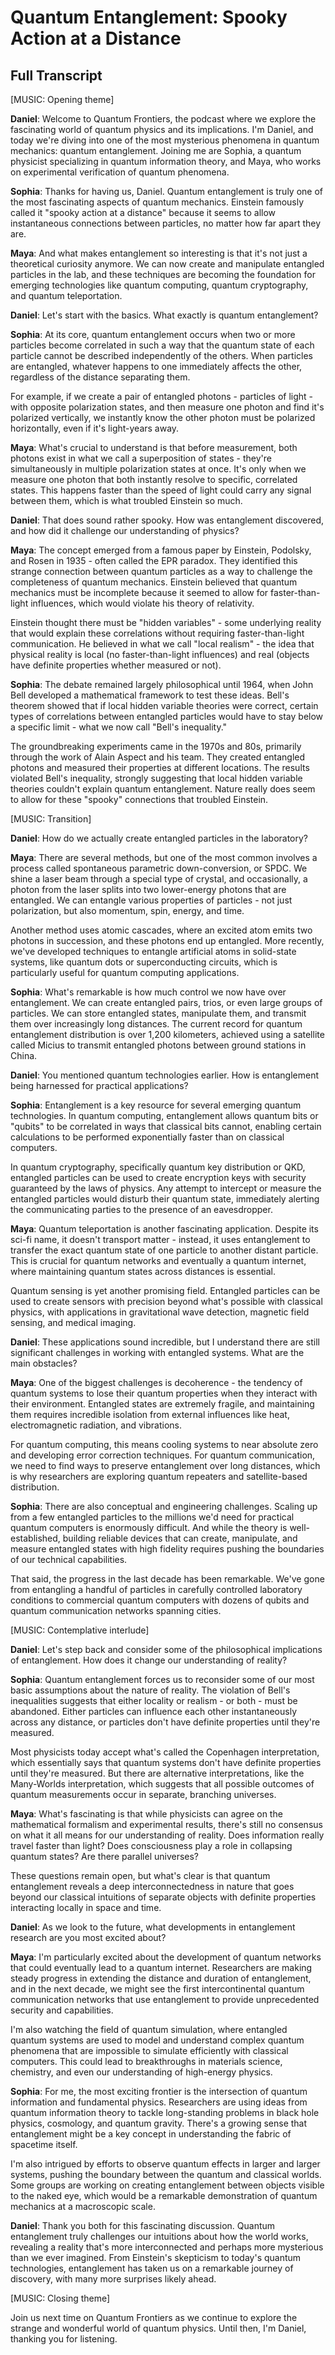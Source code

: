 # Quantum Entanglement: Spooky Action at a Distance
## Full Transcript

[MUSIC: Opening theme]

**Daniel**: Welcome to Quantum Frontiers, the podcast where we explore the fascinating world of quantum physics and its implications. I'm Daniel, and today we're diving into one of the most mysterious phenomena in quantum mechanics: quantum entanglement. Joining me are Sophia, a quantum physicist specializing in quantum information theory, and Maya, who works on experimental verification of quantum phenomena.

**Sophia**: Thanks for having us, Daniel. Quantum entanglement is truly one of the most fascinating aspects of quantum mechanics. Einstein famously called it "spooky action at a distance" because it seems to allow instantaneous connections between particles, no matter how far apart they are.

**Maya**: And what makes entanglement so interesting is that it's not just a theoretical curiosity anymore. We can now create and manipulate entangled particles in the lab, and these techniques are becoming the foundation for emerging technologies like quantum computing, quantum cryptography, and quantum teleportation.

**Daniel**: Let's start with the basics. What exactly is quantum entanglement?

**Sophia**: At its core, quantum entanglement occurs when two or more particles become correlated in such a way that the quantum state of each particle cannot be described independently of the others. When particles are entangled, whatever happens to one immediately affects the other, regardless of the distance separating them.

For example, if we create a pair of entangled photons - particles of light - with opposite polarization states, and then measure one photon and find it's polarized vertically, we instantly know the other photon must be polarized horizontally, even if it's light-years away.

**Maya**: What's crucial to understand is that before measurement, both photons exist in what we call a superposition of states - they're simultaneously in multiple polarization states at once. It's only when we measure one photon that both instantly resolve to specific, correlated states. This happens faster than the speed of light could carry any signal between them, which is what troubled Einstein so much.

**Daniel**: That does sound rather spooky. How was entanglement discovered, and how did it challenge our understanding of physics?

**Maya**: The concept emerged from a famous paper by Einstein, Podolsky, and Rosen in 1935 - often called the EPR paradox. They identified this strange connection between quantum particles as a way to challenge the completeness of quantum mechanics. Einstein believed that quantum mechanics must be incomplete because it seemed to allow for faster-than-light influences, which would violate his theory of relativity.

Einstein thought there must be "hidden variables" - some underlying reality that would explain these correlations without requiring faster-than-light communication. He believed in what we call "local realism" - the idea that physical reality is local (no faster-than-light influences) and real (objects have definite properties whether measured or not).

**Sophia**: The debate remained largely philosophical until 1964, when John Bell developed a mathematical framework to test these ideas. Bell's theorem showed that if local hidden variable theories were correct, certain types of correlations between entangled particles would have to stay below a specific limit - what we now call "Bell's inequality."

The groundbreaking experiments came in the 1970s and 80s, primarily through the work of Alain Aspect and his team. They created entangled photons and measured their properties at different locations. The results violated Bell's inequality, strongly suggesting that local hidden variable theories couldn't explain quantum entanglement. Nature really does seem to allow for these "spooky" connections that troubled Einstein.

[MUSIC: Transition]

**Daniel**: How do we actually create entangled particles in the laboratory?

**Maya**: There are several methods, but one of the most common involves a process called spontaneous parametric down-conversion, or SPDC. We shine a laser beam through a special type of crystal, and occasionally, a photon from the laser splits into two lower-energy photons that are entangled. We can entangle various properties of particles - not just polarization, but also momentum, spin, energy, and time.

Another method uses atomic cascades, where an excited atom emits two photons in succession, and these photons end up entangled. More recently, we've developed techniques to entangle artificial atoms in solid-state systems, like quantum dots or superconducting circuits, which is particularly useful for quantum computing applications.

**Sophia**: What's remarkable is how much control we now have over entanglement. We can create entangled pairs, trios, or even large groups of particles. We can store entangled states, manipulate them, and transmit them over increasingly long distances. The current record for quantum entanglement distribution is over 1,200 kilometers, achieved using a satellite called Micius to transmit entangled photons between ground stations in China.

**Daniel**: You mentioned quantum technologies earlier. How is entanglement being harnessed for practical applications?

**Sophia**: Entanglement is a key resource for several emerging quantum technologies. In quantum computing, entanglement allows quantum bits or "qubits" to be correlated in ways that classical bits cannot, enabling certain calculations to be performed exponentially faster than on classical computers.

In quantum cryptography, specifically quantum key distribution or QKD, entangled particles can be used to create encryption keys with security guaranteed by the laws of physics. Any attempt to intercept or measure the entangled particles would disturb their quantum state, immediately alerting the communicating parties to the presence of an eavesdropper.

**Maya**: Quantum teleportation is another fascinating application. Despite its sci-fi name, it doesn't transport matter - instead, it uses entanglement to transfer the exact quantum state of one particle to another distant particle. This is crucial for quantum networks and eventually a quantum internet, where maintaining quantum states across distances is essential.

Quantum sensing is yet another promising field. Entangled particles can be used to create sensors with precision beyond what's possible with classical physics, with applications in gravitational wave detection, magnetic field sensing, and medical imaging.

**Daniel**: These applications sound incredible, but I understand there are still significant challenges in working with entangled systems. What are the main obstacles?

**Maya**: One of the biggest challenges is decoherence - the tendency of quantum systems to lose their quantum properties when they interact with their environment. Entangled states are extremely fragile, and maintaining them requires incredible isolation from external influences like heat, electromagnetic radiation, and vibrations.

For quantum computing, this means cooling systems to near absolute zero and developing error correction techniques. For quantum communication, we need to find ways to preserve entanglement over long distances, which is why researchers are exploring quantum repeaters and satellite-based distribution.

**Sophia**: There are also conceptual and engineering challenges. Scaling up from a few entangled particles to the millions we'd need for practical quantum computers is enormously difficult. And while the theory is well-established, building reliable devices that can create, manipulate, and measure entangled states with high fidelity requires pushing the boundaries of our technical capabilities.

That said, the progress in the last decade has been remarkable. We've gone from entangling a handful of particles in carefully controlled laboratory conditions to commercial quantum computers with dozens of qubits and quantum communication networks spanning cities.

[MUSIC: Contemplative interlude]

**Daniel**: Let's step back and consider some of the philosophical implications of entanglement. How does it change our understanding of reality?

**Sophia**: Quantum entanglement forces us to reconsider some of our most basic assumptions about the nature of reality. The violation of Bell's inequalities suggests that either locality or realism - or both - must be abandoned. Either particles can influence each other instantaneously across any distance, or particles don't have definite properties until they're measured.

Most physicists today accept what's called the Copenhagen interpretation, which essentially says that quantum systems don't have definite properties until they're measured. But there are alternative interpretations, like the Many-Worlds interpretation, which suggests that all possible outcomes of quantum measurements occur in separate, branching universes.

**Maya**: What's fascinating is that while physicists can agree on the mathematical formalism and experimental results, there's still no consensus on what it all means for our understanding of reality. Does information really travel faster than light? Does consciousness play a role in collapsing quantum states? Are there parallel universes?

These questions remain open, but what's clear is that quantum entanglement reveals a deep interconnectedness in nature that goes beyond our classical intuitions of separate objects with definite properties interacting locally in space and time.

**Daniel**: As we look to the future, what developments in entanglement research are you most excited about?

**Maya**: I'm particularly excited about the development of quantum networks that could eventually lead to a quantum internet. Researchers are making steady progress in extending the distance and duration of entanglement, and in the next decade, we might see the first intercontinental quantum communication networks that use entanglement to provide unprecedented security and capabilities.

I'm also watching the field of quantum simulation, where entangled quantum systems are used to model and understand complex quantum phenomena that are impossible to simulate efficiently with classical computers. This could lead to breakthroughs in materials science, chemistry, and even our understanding of high-energy physics.

**Sophia**: For me, the most exciting frontier is the intersection of quantum information and fundamental physics. Researchers are using ideas from quantum information theory to tackle long-standing problems in black hole physics, cosmology, and quantum gravity. There's a growing sense that entanglement might be a key concept in understanding the fabric of spacetime itself.

I'm also intrigued by efforts to observe quantum effects in larger and larger systems, pushing the boundary between the quantum and classical worlds. Some groups are working on creating entanglement between objects visible to the naked eye, which would be a remarkable demonstration of quantum mechanics at a macroscopic scale.

**Daniel**: Thank you both for this fascinating discussion. Quantum entanglement truly challenges our intuitions about how the world works, revealing a reality that's more interconnected and perhaps more mysterious than we ever imagined. From Einstein's skepticism to today's quantum technologies, entanglement has taken us on a remarkable journey of discovery, with many more surprises likely ahead.

[MUSIC: Closing theme]

Join us next time on Quantum Frontiers as we continue to explore the strange and wonderful world of quantum physics. Until then, I'm Daniel, thanking you for listening. 